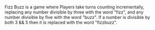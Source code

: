 Fizz Buzz is a game where Players take turns counting incrementally, replacing any number divisible by three with the word "fizz", and any number divisible by five with the word "buzz". If a number is divisible by both 3 && 5 then it is replaced with the word "fizzbuzz".

